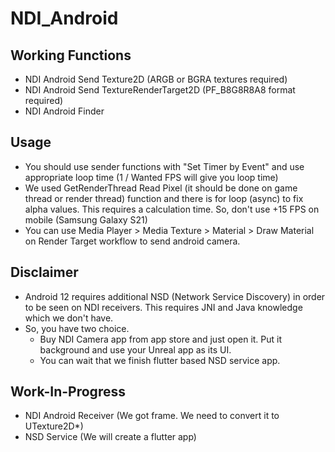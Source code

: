 # NDI_Android

## Working Functions
* NDI Android Send Texture2D (ARGB or BGRA textures required)
* NDI Android Send TextureRenderTarget2D (PF_B8G8R8A8 format required)
* NDI Android Finder

## Usage
* You should use sender functions with "Set Timer by Event" and use appropriate loop time (1 / Wanted FPS will give you loop time)
* We used GetRenderThread Read Pixel (it should be done on game thread or render thread) function and there is for loop (async) to fix alpha values. This requires a calculation time. So, don't use +15 FPS on mobile (Samsung Galaxy S21)
* You can use Media Player > Media Texture > Material > Draw Material on Render Target workflow to send android camera.

## Disclaimer
* Android 12 requires additional NSD (Network Service Discovery) in order to be seen on NDI receivers. This requires JNI and Java knowledge which we don't have.
* So, you have two choice.
	* Buy NDI Camera app from app store and just open it. Put it background and use your Unreal app as its UI.
	* You can wait that we finish flutter based NSD service app.

## Work-In-Progress
* NDI Android Receiver (We got frame. We need to convert it to UTexture2D*)
* NSD Service (We will create a flutter app)
 
